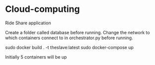 # Cloud-computing
Ride Share application

Create a folder called database before running.
Change the network to which containers connect to in orchestrator.py before running.

sudo docker build . -t theslave:latest
sudo docker-compose up

Initially 5 containers will be up
